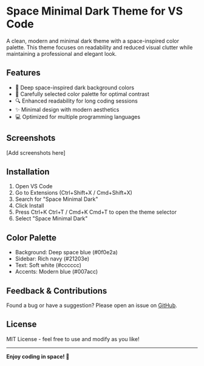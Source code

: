 # Space Minimal Dark Theme for VS Code

A clean, modern and minimal dark theme with a space-inspired color palette. This theme focuses on readability and reduced visual clutter while maintaining a professional and elegant look.

## Features

- 🌌 Deep space-inspired dark background colors
- 🎨 Carefully selected color palette for optimal contrast
- 🔍 Enhanced readability for long coding sessions
- ✨ Minimal design with modern aesthetics
- 💻 Optimized for multiple programming languages

## Screenshots

[Add screenshots here]

## Installation

1. Open VS Code
2. Go to Extensions (Ctrl+Shift+X / Cmd+Shift+X)
3. Search for "Space Minimal Dark"
4. Click Install
5. Press Ctrl+K Ctrl+T / Cmd+K Cmd+T to open the theme selector
6. Select "Space Minimal Dark"

## Color Palette

- Background: Deep space blue (#0f0e2a)
- Sidebar: Rich navy (#21203e)
- Text: Soft white (#cccccc)
- Accents: Modern blue (#007acc)

## Feedback & Contributions

Found a bug or have a suggestion? Please open an issue on [GitHub](https://github.com/MillerCreator/space-minimal-dark-theme).

## License

MIT License - feel free to use and modify as you like!

---

**Enjoy coding in space! 🚀**
